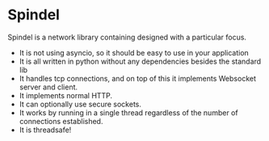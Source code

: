 # Spindel

Spindel is a network library containing designed with a particular focus.
 - It is not using asyncio, so it should be easy to use in your application
 - It is all written in python without any dependencies besides the standard lib
 - It handles tcp connections, and on top of this it implements Websocket server and client.
 - It implements normal HTTP.
 - It can optionally use secure sockets.
 - It works by running in a single thread regardless of the number of connections established.
 - It is threadsafe!